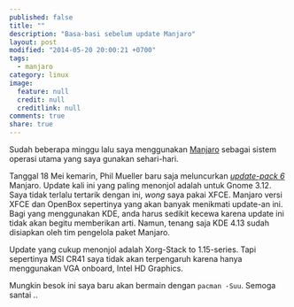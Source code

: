 ```yaml
---
published: false
title: ""
description: "Basa-basi sebelum update Manjaro"
layout: post
modified: "2014-05-20 20:00:21 +0700"
tags: 
  - manjaro
category: linux
image: 
  feature: null
  credit: null
  creditlink: null
comments: true
share: true
---
```


Sudah beberapa minggu lalu saya menggunakan [Manjaro][manjaro] sebagai sistem operasi utama yang saya gunakan sehari-hari.

Tanggal 18 Mei kemarin, Phil Mueller baru saja meluncurkan [*update-pack 6*][mupdate] Manjaro. Update kali ini yang paling menonjol adalah untuk Gnome 3.12. Saya tidak terlalu tertarik dengan ini, *wong* saya pakai XFCE. Manjaro versi XFCE dan OpenBox sepertinya yang akan banyak menikmati update-an ini. Bagi yang menggunakan KDE, anda harus sedikit kecewa karena update ini tidak akan begitu memberikan arti. Namun, tenang saja KDE 4.13 sudah disiapkan oleh tim pengelola paket Manjaro.

Update yang cukup menonjol adalah Xorg-Stack to 1.15-series. Tapi sepertinya MSI CR41 saya tidak akan terpengaruh karena hanya menggunakan VGA onboard, Intel HD Graphics.

Mungkin besok ini saya baru akan bermain dengan `pacman -Suu`. Semoga santai ..

[manjaro]: http://manjaro.org
[mupdate]: http://manjaro.org/2014/05/18/update-pack-6-online-now/